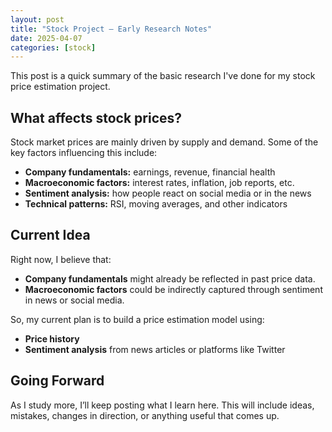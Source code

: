```yaml
---
layout: post
title: "Stock Project – Early Research Notes"
date: 2025-04-07
categories: [stock]
---
```


This post is a quick summary of the basic research I've done for my stock price estimation project.

## What affects stock prices?

Stock market prices are mainly driven by supply and demand. Some of the key factors influencing this include:

- **Company fundamentals:** earnings, revenue, financial health
- **Macroeconomic factors:** interest rates, inflation, job reports, etc.
- **Sentiment analysis:** how people react on social media or in the news
- **Technical patterns:** RSI, moving averages, and other indicators

## Current Idea

Right now, I believe that:

- **Company fundamentals** might already be reflected in past price data.
- **Macroeconomic factors** could be indirectly captured through sentiment in news or social media.

So, my current plan is to build a price estimation model using:
- **Price history**
- **Sentiment analysis** from news articles or platforms like Twitter

## Going Forward

As I study more, I’ll keep posting what I learn here. This will include ideas, mistakes, changes in direction, or anything useful that comes up.

